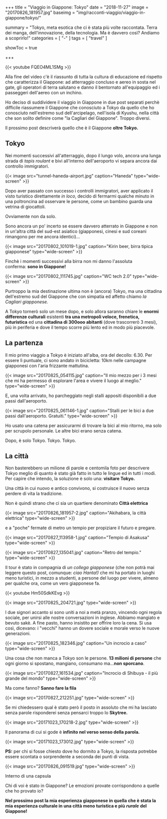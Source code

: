 +++
title = "Viaggio in Giappone: Tokyo"
date = "2018-11-27"
image = "20170826_181957.jpg"
baseimg = "img/racconti-viaggio/viaggio-in-giappone/tokyo/"

summary = "Tokyo, meta esotica che ci è stata più volte raccontata. Terra dei manga, dell'innovazione, della tecnologia. Ma è davvero così? Andiamo a scoprirlo!"
categories = [ "-" ]
tags = [ "travel" ]

showToc = true

+++

{{< youtube FQEO4ML1SMg >}}

  
Alla fine del video c'è il riassunto di tutta la cultura di educazione ed rispetto che caratterizza il Giappone: ad atterraggio concluso e aereo in sosta nel gate, gli operatori di terra salutano e danno il bentornato all'equipaggio ed i passeggeri dell'aereo con un inchino.

Ho deciso di suddividere il viaggio in Giappone in due post separati perchè difficile riassumere il Giappone che conosciuto a Tokyo da quello che ho conosciuto nell'estremo sud dell'arcipelago, nell'isola di Kyushu, nella città che son solito definire come "la Cagliari del Giappone". Troppo diversi.  
  
Il prossimo post descriverà quello che è il Giappone **oltre Tokyo.**

## Tokyo

Nei momenti successivi all'atterraggio, dopo il lungo volo, ancora una lunga strada di _tapis roulant_ e bivi all'interno dell'aeroporto vi separa ancora dai controllo immigratori.

{{< image src="tunnel-haneda-airport.jpg" caption="Haneda" type="wide-screen" >}}

Dopo aver passato con successo i controlli immigratori, aver applicato il visto turistico direttamente _in loco_, decido di fermarmi qualche minuto in una poltroncina ad osservare le persone, come un bambino guarda una vetrina di giocattoli.

Ovviamente non da solo.

Sono ancora un po' incerto se essere davvero atterrato in Giappone e non in un'altra città del sud-est asiatico (giapponesi, cinesi e sud coreani rimangono per me ancora identici)...

{{< image src="20170802_101019-1.jpg" caption="Kirin beer, birra tipica giapponese" type="wide-screen" >}}

Finchè i momenti successivi alla birra non mi danno l'assoluta conferma: **sono in Giappone!**

{{< image src="20170802_111745.jpg" caption="WC tech 2.0" type="wide-screen" >}}

Purtroppo la mia destinazione ultima non è (ancora) Tokyo, ma una cittadina dell'estremo sud del Giappone che con simpatia ed affetto chiamo _la Cagliari giapponese._

A Tokyo tornerò solo un mese dopo, e solo allora saranno chiare le **enormi differenze culturali** esistenti **tra una metropoli veloce, frenetica, futuristica** ed una **cittadina di 300ooo abitanti** (dove trascorrerò 3 mesi), più in periferia e dove il tempo scorre più lento ed in modo più piacevole.

## La partenza

Il mio primo viaggio a Tokyo è iniziato all'alba, ora del decollo: 6.30. Per essere lì puntuale, ci sono andato in bicicletta: 10km nelle campagne giapponesi con l'aria frizzante mattutina.

{{< image src="20170825_054115.jpg" caption="Il mio mezzo per i 3 mesi che mi ha permesso di esplorare l'area e vivere il luogo al meglio." type="wide-screen" >}}

E, una volta arrivato, ho parcheggiato negli stalli appositi disponibili a due passi dall'aeroporto.

{{< image src="20170825_061146-1.jpg" caption="Stalli per le bici a due passi dall'aeroporto. Gratuiti." type="wide-screen" >}}

Ho usato una catena per assicurarmi di trovare la bici al mio ritorno, ma solo per scrupolo personale. Le altre bici erano senza catena.

Dopo, è solo Tokyo. Tokyo. Tokyo.

## La città

Non basterebbero un milione di parole e centomila foto per descrivere Tokyo meglio di quanto è stato già fatto in tutto le lingue ed in tutti i modi. Per capire che intendo, la soluzione è solo una: **visitare Tokyo.**

Una città in cui nuovo e antico convivono, si costruisce il nuovo senza perdere di vita la tradizione.  
  
Non è quindi strano che ci sia un quartiere denominato **Città elettrica**

{{< image src="20170826_181957-2.jpg" caption="Akihabara, la città elettrica" type="wide-screen" >}}

e a "poche" fermate di metro un tempio per propiziare il futuro e pregare.

{{< image src="20170827_113958-1.jpg" caption="Tempio di Asakusa" type="wide-screen" >}}

{{< image src="20170827_135041.jpg" caption="Retro del tempio." type="wide-screen" >}}

Il tour è stato in compagnia di _un collega giapponese_ (che non potrà mai leggere questo post, comunque: _ciao Hanta!)_ che mi ha portato in luoghi meno turistici, in mezzo a studenti, a persone del luogo per vivere, almeno per qualche ora, come un vero giapponese fa.

{{< youtube Hm50SdkKEvg >}}

{{< image src="20170825_204721.jpg" type="wide-screen" >}}

I due signori accanto si sono uniti a noi a metà pranzo, vincendo ogni regola sociale, per unirsi alle nostre conversazioni in inglese. Abbiamo mangiato e bevuto sakè. A fine pasto, hanno insistito per offrire loro la cena. Si usa così, dicevano: i "vecchi" hanno un dovere sociale e morale verso le nuove generazioni.

{{< image src="20170825_182346.jpg" caption="Un incrocio a caso" type="wide-screen" >}}

Una cosa che non manca a Tokyo son le persone. **13 milioni di persone** che ogni giorno si spostano, mangiano, consumano ma...**non sporcano**.

{{< image src="20170827_161534.jpg" caption="Incrocio di Shibuya - il più grande del mondo" type="wide-screen" >}}

Ma come fanno? **Sanno fare la fila**

{{< image src="20170827_212251.jpg" type="wide-screen" >}}

Se mi chiedessero qual è stato però il posto in assoluto che mi ha lasciato senza parole risponderei senza pensarci troppo lo **Skytree.**

{{< image src="20171023_170218-2.jpg" type="wide-screen" >}}

Il panorama di cui si gode è **infinito nel verso senso della parola.**

{{< image src="20171023_173012.jpg" type="wide-screen" >}}

**PS:** per chi si fosse chiesto dove ho dormito a Tokyo, la risposta potrebbe essere scontata o sorprendente a seconda dei punti di vista.

{{< image src="20170826_091519.jpg" type="wide-screen" >}}

Interno di una capsula

Chi di voi è stato in Giappone? Le emozioni provate corrispondono a quelle che ho provato io?

**Nel prossimo post la mia esperienza giapponese in quella che è stata la mia esperienza culturale in una città meno turistica e più** _**rurale**_ **del Giappone!**
